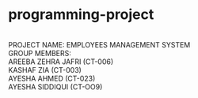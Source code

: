 # programming-project
</br>
PROJECT NAME: EMPLOYEES MANAGEMENT SYSTEM</br>
GROUP MEMBERS: </br>
AREEBA ZEHRA JAFRI (CT-006)</br>
KASHAF ZIA (CT-003)</br>
AYESHA AHMED (CT-023)</br>
AYESHA SIDDIQUI (CT-OO9)</br>
